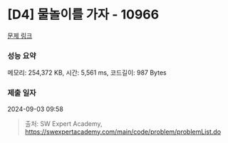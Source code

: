 # [D4] 물놀이를 가자 - 10966 

[문제 링크](https://swexpertacademy.com/main/code/problem/problemDetail.do?contestProbId=AXWXMZta-PsDFAST) 

### 성능 요약

메모리: 254,372 KB, 시간: 5,561 ms, 코드길이: 987 Bytes

### 제출 일자

2024-09-03 09:58



> 출처: SW Expert Academy, https://swexpertacademy.com/main/code/problem/problemList.do